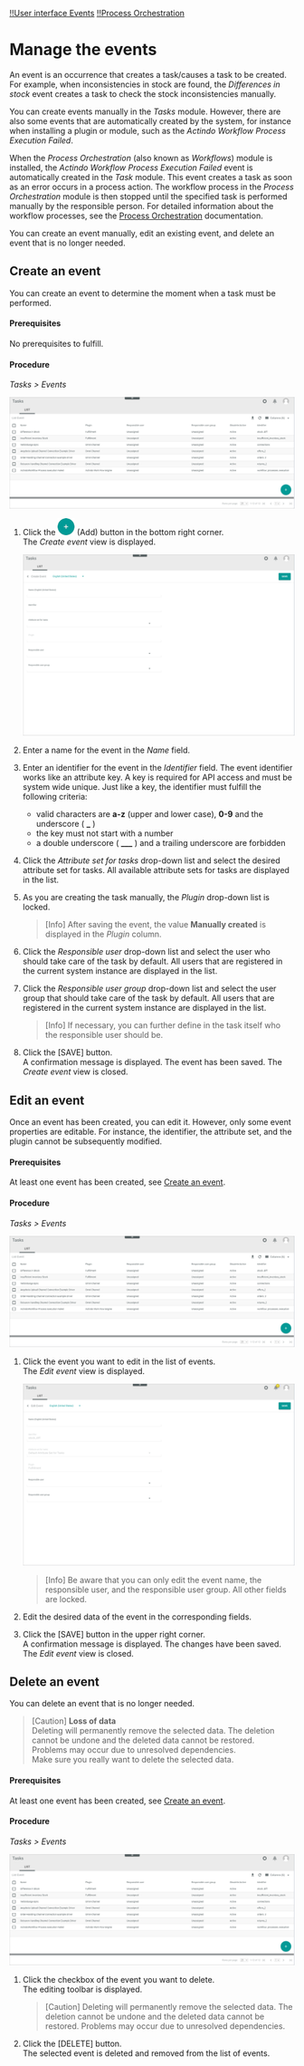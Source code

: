 [!!User interface Events](../UserInterface/03_Events.md)
[!!Process Orchestration](../../ActindoWorkFlow/Overview/01_General.md)

# Manage the events

An event is an occurrence that creates a task/causes a task to be created. For example, when inconsistencies in stock are found, the *Differences in stock* event creates a task to check the stock inconsistencies manually.

[comment]: <> (Initiate or create a task? Ist die Task, also, was zu tun ist, schon definiert? Klären: Trigger, event, task)

[comment]: <> (trigger: entity/data model that, together with the occurrence of an event, initiates a process; event: occurrence that initiates/creates? a task; task: instruction / action to be performed)

You can create events manually in the *Tasks* module. However, there are also some events that are automatically created by the system, for instance when installing a plugin or module, such as the *Actindo Workflow Process Execution Failed*.

When the *Process Orchestration* (also known as *Workflows*) module is installed, the *Actindo Workflow Process Execution Failed* event is automatically created in the *Task* module. This event creates a task as soon as an error occurs in a process action. The workflow process in the *Process Orchestration* module is then stopped until the specified task is performed manually by the responsible person. For detailed information about the workflow processes, see the [Process Orchestration](../../ActindoWorkFlow/Overview/01_General.md) documentation. 

[comment]: <> (Stimmt das so? Aus Worfklows automatisch beim Installieren, aber die anderen? Fulfillment, Omni-Channel?)

You can create an event manually, edit an existing event, and delete an event that is no longer needed.



## Create an event

You can create an event to determine the moment when a task must be performed.

#### Prerequisites

No prerequisites to fulfill.

#### Procedure

*Tasks > Events*

![List of events](../../Assets/Screenshots/Tasks/Events/ListEvents.png "[List of events]")

1. Click the ![Add](../../Assets/Icons/Plus01.png "[Add]") (Add) button in the bottom right corner.   
    The *Create event* view is displayed.

    ![Create event](../../Assets/Screenshots/Tasks/Events/CreateEvent.png "[Create event]")

2. Enter a name for the event in the *Name* field.

3. Enter an identifier for the event in the *Identifier* field. The event identifier works like an attribute key. A key is required for API access and must be system wide unique. Just like a key, the identifier must fulfill the following criteria:
    - valid characters are **a-z** (upper and lower case), **0-9** and the underscore ( **_** )
    - the key must not start with a number
    - a double underscore ( **___** ) and a trailing underscore are forbidden

[comment]: <> (Stimmt das so? Wie Key in attributes?)

4. Click the *Attribute set for tasks* drop-down list and select the desired attribute set for tasks. All available attribute sets for tasks are displayed in the list.

5. As you are creating the task manually, the *Plugin* drop-down list is locked.

    > [Info] After saving the event, the value **Manually created** is displayed in the *Plugin* column.

6. Click the *Responsible user* drop-down list and select the user who should take care of the task by default. All users that are registered in the current system instance are displayed in the list. 

[comment]: <> (Müssen sie Admin sein? Rechte/Roles hier relevant?)

7. Click the *Responsible user group* drop-down list and select the user group that should take care of the task by default. All users that are registered in the current system instance are displayed in the list.

    > [Info] If necessary, you can further define in the task itself who the responsible user should be.

8. Click the [SAVE] button.  
    A confirmation message is displayed. The event has been saved. The *Create event* view is closed.  



## Edit an event

Once an event has been created, you can edit it. However, only some event properties are editable. For instance, the identifier, the attribute set, and the plugin cannot be subsequently modified.

#### Prerequisites
 
At least one event has been created, see [Create an event](#create-an-event).

#### Procedure

*Tasks > Events*

![List of events](../../Assets/Screenshots/Tasks/Events/ListEvents.png "[List of events]")

1. Click the event you want to edit in the list of events.   
    The *Edit event* view is displayed. 

    ![Edit event](../../Assets/Screenshots/Tasks/Events/EditEvent.png "[Edit event]")

    > [Info] Be aware that you can only edit the event name, the responsible user, and the responsible user group. All other fields are locked.

2. Edit the desired data of the event in the corresponding fields.

3. Click the [SAVE] button in the upper right corner.   
   A confirmation message is displayed. The changes have been saved. The *Edit event* view is closed.  



## Delete an event

You can delete an event that is no longer needed. 

> [Caution] **Loss of data**   
    Deleting will permanently remove the selected data. The deletion cannot be undone and the deleted data cannot be restored.       
    Problems may occur due to unresolved dependencies.   
    Make sure you really want to delete the selected data.

#### Prerequisites

At least one event has been created, see [Create an event](#create-an-event).

#### Procedure

*Tasks > Events*

![General settings example](../../Assets/Screenshots/Tasks/Events/ListEvents.png "[General settings example]")


1. Click the checkbox of the event you want to delete.  
    The editing toolbar is displayed.

    > [Caution] Deleting will permanently remove the selected data. The deletion cannot be undone and the deleted data cannot be restored. Problems may occur due to unresolved dependencies. 

2. Click the [DELETE] button.  
    The selected event is deleted and removed from the list of events.

